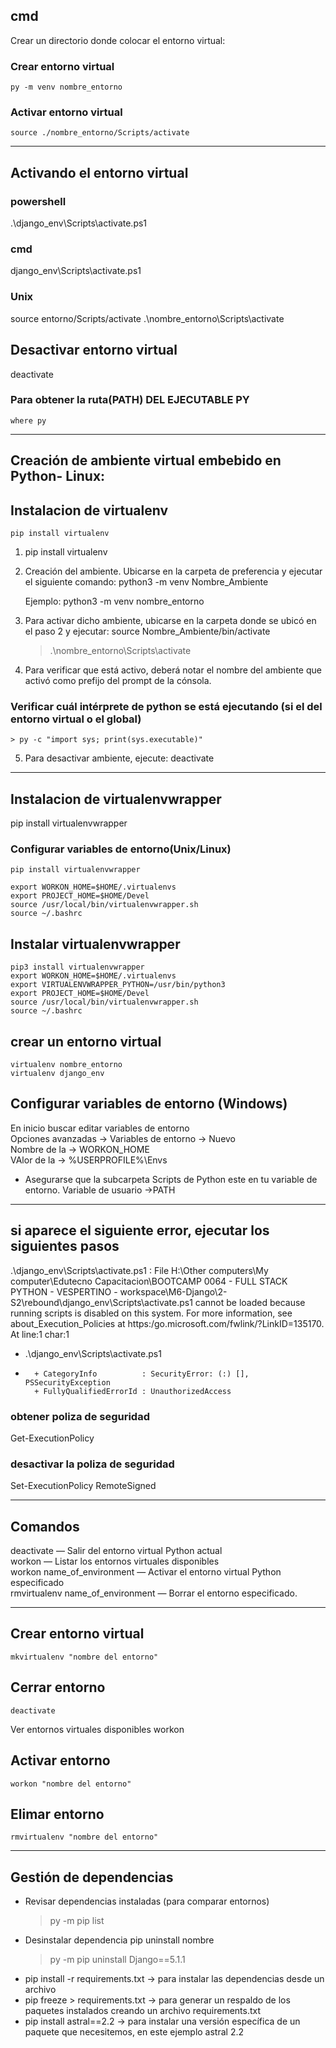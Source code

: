 
## cmd
Crear un directorio donde colocar el entorno virtual:
### Crear entorno virtual
    py -m venv nombre_entorno

### Activar entorno virtual
    source ./nombre_entorno/Scripts/activate

-----------------------------------------------------------------------------------------------------------------

## Activando el entorno virtual

### powershell
.\django_env\Scripts\activate.ps1

### cmd
django_env\Scripts\activate.ps1

### Unix
source entorno/Scripts/activate
.\nombre_entorno\Scripts\activate


## Desactivar entorno virtual
deactivate

### Para obtener la ruta(PATH) DEL EJECUTABLE PY
    where py

-----------------------------------------------------------------------------------------------------------------

## Creación de ambiente virtual embebido en Python- Linux:
## Instalacion de virtualenv
    pip install virtualenv
1) pip install virtualenv

2) Creación del ambiente. Ubicarse en la carpeta de preferencia y ejecutar el siguiente comando:
	python3 -m venv Nombre_Ambiente
	
	Ejemplo: python3 -m venv nombre_entorno

3) Para activar dicho ambiente, ubicarse en la carpeta donde se ubicó en el paso 2 y ejecutar:
	source Nombre_Ambiente/bin/activate
	> .\nombre_entorno\Scripts\activate

4) Para verificar que está activo, deberá notar el nombre del ambiente que activó como prefijo del prompt de la cónsola.

### Verificar cuál intérprete de python se está ejecutando (si el del entorno virtual o el global)
	> py -c "import sys; print(sys.executable)"
	
5) Para desactivar ambiente, ejecute:
	deactivate

-----------------------------------------------------------------------------------------------------------------

##  Instalacion de virtualenvwrapper
pip install virtualenvwrapper

### Configurar variables de entorno(Unix/Linux) 

    pip install virtualenvwrapper

    export WORKON_HOME=$HOME/.virtualenvs
    export PROJECT_HOME=$HOME/Devel
    source /usr/local/bin/virtualenvwrapper.sh
    source ~/.bashrc

## Instalar virtualenvwrapper
	pip3 install virtualenvwrapper
	export WORKON_HOME=$HOME/.virtualenvs
	export VIRTUALENVWRAPPER_PYTHON=/usr/bin/python3
	export PROJECT_HOME=$HOME/Devel
	source /usr/local/bin/virtualenvwrapper.sh
	source ~/.bashrc
	
## crear un entorno virtual
	virtualenv nombre_entorno
	virtualenv django_env

## Configurar variables de entorno (Windows)
En inicio buscar editar variables de entorno  
Opciones avanzadas -> Variables de entorno -> Nuevo  
	Nombre de la -> WORKON_HOME  
	VAlor de la -> %USERPROFILE%\Envs  
* Asegurarse que la subcarpeta Scripts de Python este en tu variable de entorno. Variable de usuario ->PATH
	
-----------------------------------------------------------------------------------------------------------------

## si aparece el siguiente error, ejecutar los siguientes pasos

.\django_env\Scripts\activate.ps1 : File H:\Other computers\My computer\Edutecno Capacitacion\BOOTCAMP 0064 - FULL STACK PYTHON - VESPERTINO - 
workspace\M6-Django\2-S2\rebound\django_env\Scripts\activate.ps1 cannot be loaded because running scripts is disabled on this system. For more information, see about_Execution_Policies at 
https:/go.microsoft.com/fwlink/?LinkID=135170.
At line:1 char:1
+ .\django_env\Scripts\activate.ps1
+ ~~~~~~~~~~~~~~~~~~~~~~~~~~~~~~~~~
    + CategoryInfo          : SecurityError: (:) [], PSSecurityException
    + FullyQualifiedErrorId : UnauthorizedAccess

### obtener poliza de seguridad
Get-ExecutionPolicy

### desactivar la poliza de seguridad
Set-ExecutionPolicy RemoteSigned

-----------------------------------------------------------------------------------------------------------------

## Comandos
deactivate — Salir del entorno virtual Python actual  
workon — Listar los entornos virtuales disponibles  
workon name_of_environment — Activar el entorno virtual Python especificado  
rmvirtualenv name_of_environment — Borrar el entorno especificado.  

-----------------------------------------------------------------------------------------------------------------

## Crear entorno virtual 
    mkvirtualenv "nombre del entorno"
## Cerrar entorno
    deactivate
Ver entornos virtuales disponibles
    workon
## Activar entorno 
    workon "nombre del entorno"
## Elimar entorno
    rmvirtualenv "nombre del entorno"

-----------------------------------------------------------------------------------------------------------------

## Gestión de dependencias
+ Revisar dependencias instaladas (para comparar entornos)
	> py -m pip list
+ Desinstalar dependencia
	pip uninstall nombre
	> py -m pip uninstall Django==5.1.1
+ pip install -r requirements.txt -> para instalar las dependencias desde un archivo
+ pip freeze > requirements.txt -> para generar un respaldo de los paquetes instalados creando un
archivo requirements.txt
+ pip install astral==2.2 -> para instalar una versión específica de un paquete que necesitemos, en
este ejemplo astral 2.2
